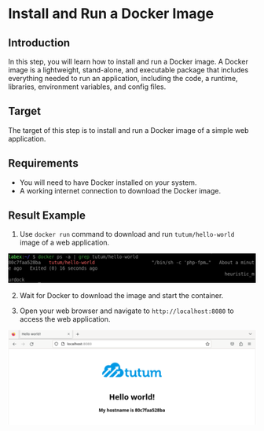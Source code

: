 # Install and Run a Docker Image

## Introduction

In this step, you will learn how to install and run a Docker image. A Docker image is a lightweight, stand-alone, and executable package that includes everything needed to run an application, including the code, a runtime, libraries, environment variables, and config files.

## Target

The target of this step is to install and run a Docker image of a simple web application.

## Requirements

- You will need to have Docker installed on your system.
- A working internet connection to download the Docker image.

## Result Example

1. Use `docker run` command to download and run `tutum/hello-world` image of a web application.

![challenge-package-and-run-applications](assets/challenge-package-and-run-applications-1-1.png)

2. Wait for Docker to download the image and start the container.

3. Open your web browser and navigate to `http://localhost:8080` to access the web application.

![challenge-package-and-run-applications](assets/challenge-package-and-run-applications-1-3.png)
